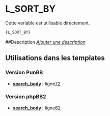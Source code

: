 # L_SORT_BY


Cette variable est utilisable directement.

```html
{L_SORT_BY}
```

##Description
[*Ajouter une description*](https://fa-tvars.appspot.com/var/L_SORT_BY)

## Utilisations dans les templates

### Version PunBB
* __[search_body](../tpl/var/punbb/search_body.md#readme) :__ ligne[72](../tpl/src/punbb/search_body.tpl#L72)

### Version phpBB2
* __[search_body](../tpl/var/subsilver/search_body.md#readme) :__ ligne[62](../tpl/src/subsilver/search_body.tpl#L62)